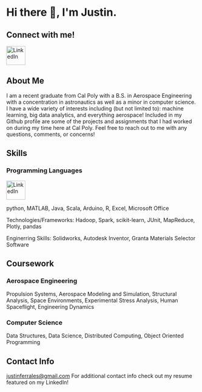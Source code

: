 # Hi there 👋, I'm Justin.

## Connect with me!

<a href="https://www.linkedin.com/in/justinferrales/">
  <img src="https://upload.wikimedia.org/wikipedia/commons/thumb/8/81/LinkedIn_icon.svg/2048px-LinkedIn_icon.svg.png" alt="LinkedIn" width="50" />
</a>



## About Me
I am a recent graduate from Cal Poly with a B.S. in Aerospace Engineering with a concentration in astronautics as well as a minor in computer science. I have a wide variety of interests including (but not limited to): machine learning, big data analytics, and everything aerospace! Included in my Github profile are some of the projects and assignments that I had worked on during my time here at Cal Poly. Feel free to reach out to me with any questions, comments, or concerns!

## Skills
### Programming Languages
<img src="https://www.google.com/search?sca_esv=997805547b584ef0&sca_upv=1&rlz=1C1UEAD_enUS1058US1058&sxsrf=ADLYWIISDouj5uII4u5cOLpRS6Qexxhe0g:1720078604726&q=python&udm=2&fbs=AEQNm0Aa4sjWe7Rqy32pFwRj0UkWd8nbOJfsBGGB5IQQO6L3J_86uWOeqwdnV0yaSF-x2jrJh7Dt5wV71ckxEPe_0GQyc61_Jkg5ZI9z4zNW20fWd2tUn_HrTAULuFP7u75dytEkiWC15l7moHi_nYsx6bYU7gYxjHncfuRcjwgxByi-2dbm91Px5JKg1Jotj8vdUSEMemJ8XA6RB42LqHkYBEFrl5n20w&sa=X&ved=2ahUKEwiJuOGR8IyHAxU7IkQIHY3GAQMQtKgLegQIGBAB&biw=1536&bih=791&dpr=1.25#vhid=QY4YKaALfnOG3M&vssid=Python%20Programming%20Language" alt="LinkedIn" width="50" />

python, MATLAB, Java, Scala, Arduino, R, Excel, Microsoft Office

Technologies/Frameworks: Hadoop, Spark, scikit-learn, JUnit, MapReduce, Plotly, pandas

Enginerring Skills: Solidworks, Autodesk Inventor, Granta Materials Selector Software

## Coursework
### Aerospace Engineering
Propulsion Systems, Aerospace Modeling and Simulation, Structural Analysis, Space
Environments, Experimental Stress Analysis, Human Spaceflight, Engineering Dynamics
### Computer Science
Data Structures, Data Science, Distributed Computing, Object Oriented Programming

## Contact Info
justinferrales@gmail.com
For additional contact info check out my resume featured on my LinkedIn!

